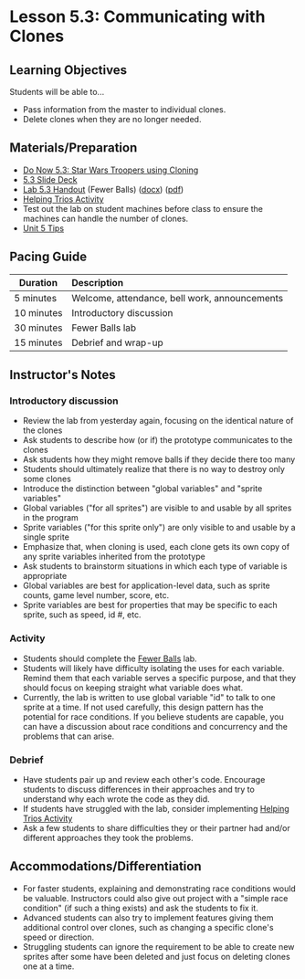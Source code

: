 # Lesson 5.3: Communicating with Clones

## Learning Objectives

Students will be able to...

* Pass information from the master to individual clones.
* Delete clones when they are no longer needed.

## Materials/Preparation

* [Do Now 5.3: Star Wars Troopers using Cloning](do_now_53.md)
* [5.3 Slide Deck](https://github.com/TEALSK12/introduction-to-computer-science/raw/master/slidedecks/TEALS%20SNAP%205.3.pptx)
* [Lab 5.3 Handout](lab_53.md) (Fewer Balls) ([docx](https://github.com/TEALSK12/introduction-to-computer-science/raw/master/Unit%205%20Word/Lab%205.3%20Fewer%20Balls.docx)) ([pdf](https://github.com/TEALSK12/introduction-to-computer-science/raw/master/Unit%205%20PDF/Lab%205.3%20Fewer%20Balls.pdf))
* [Helping Trios Activity](helping_trios.md)
* Test out the lab on student machines before class to ensure the machines can handle the number of clones.
* [Unit 5 Tips](unit_5_tips.md)

## Pacing Guide

| Duration   | Description                                   |
| ---------- | :--------------------------------------------- |
| 5 minutes  | Welcome, attendance, bell work, announcements |
| 10 minutes | Introductory discussion                       |
| 30 minutes | Fewer Balls lab                       |
| 15 minutes | Debrief and wrap-up |

## Instructor's Notes

### Introductory discussion

* Review the lab from yesterday again, focusing on the identical nature of the clones
* Ask students to describe how (or if) the prototype communicates to the clones
* Ask students how they might remove balls if they decide there too many
* Students should ultimately realize that there is no way to destroy only some clones
* Introduce the distinction between "global variables" and "sprite variables"
* Global variables ("for all sprites") are visible to and usable by all sprites in the program
* Sprite variables ("for this sprite only") are only visible to and usable by a single sprite
* Emphasize that, when cloning is used, each clone gets its own copy of any sprite variables inherited from the prototype
* Ask students to brainstorm situations in which each type of variable is appropriate
* Global variables are best for application-level data, such as sprite counts, game level number, score, etc.
* Sprite variables are best for properties that may be specific to each sprite, such as speed, id #, etc.

### Activity

* Students should complete the [Fewer Balls](lab_53.md) lab.
* Students will likely have difficulty isolating the uses for each variable.  Remind them that each variable serves a specific purpose, and that they should focus on keeping straight what variable does what.
* Currently, the lab is written to use global variable "id" to talk to one sprite at a time. If not used carefully, this design pattern has the potential for race conditions. If you believe students are capable, you can have a discussion about race conditions and concurrency and the problems that can arise.

### Debrief

* Have students pair up and review each other's code.  Encourage students to discuss differences in their approaches and try to understand why each wrote the code as they did.
* If students have struggled with the lab, consider implementing [Helping Trios Activity](helping_trios.md)
* Ask a few students to share difficulties they or their partner had and/or different approaches they took the problems.

## Accommodations/Differentiation

* For faster students, explaining and demonstrating race conditions would be valuable. Instructors could also give out project with a "simple race condition" (if such a thing exists) and ask the students to fix it.
* Advanced students can also try to implement features giving them additional control over clones, such as changing a specific clone's speed or direction.
* Struggling students can ignore the requirement to be able to create new sprites after some have been deleted and just focus on deleting clones one at a time.

